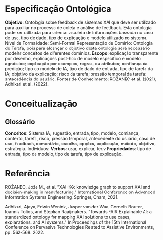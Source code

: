 # Especificação Ontológica
**Objetivo**: Ontologia sobre feedback de sistemas XAI que deve ser utilizado para auxiliar no processo de coleta e análise de feedback. Esta ontologia pode ser utilizada para orientar a coleta de informações baseada no caso de uso, tipo de dado, tipo de explicação e modelo utilizado no sistema.
Nível de Formalidade: Semi-Formal
Representação de Domínio: Ontologia de Tarefa, pois para alcançar o objetivo desta ontologia será necessário modelar conceitos de diferentes domínios.
**Escopo**: explicação transparente por desenho, explicações post-hoc de modelo específico e modelo agnóstico; explicação por exemplos, regras, ou atributos; confiança da predição; tipo do modelo de IA, tipo de dado de entrada, tipo de tarefa da IA; objetivo da explicação; risco da tarefa; pressão temporal da tarefa; antecedência do usuário.
Fontes de Conhecimento:  ROŽANEC et al. (2021), Adhikari et al. (2022).
# Conceitualização
## Glossário
**Conceitos**: Sistema IA, sugestão, entrada, tipo, modelo, confiança, contexto, tarefa, risco, pressão temporal, antecedente do usuário, caso de uso, feedback, comentário, escolha, opções, explicação, método, objetivo, estratégia.
Indivíduos:
**Verbos**: usar, explicar, ter.v 
**Propriedades**: tipo de entrada, tipo de modelo, tipo de tarefa, tipo de explicação.

# Referência
ROŽANEC, Jože M., et al. "XAI-KG: knowledge graph to support XAI and decision-making in manufacturing." International Conference on Advanced Information Systems Engineering. Springer, Cham, 2021.

Adhikari, Ajaya, Edwin Wenink, Jasper van der Waa, Cornelis Bouter, Ioannis Tolios, and Stephan Raaijmakers. "Towards FAIR Explainable AI: a standardized ontology for mapping XAI solutions to use cases, explanations, and AI systems." In Proceedings of the 15th International Conference on Pervasive Technologies Related to Assistive Environments, pp. 562-568. 2022.
